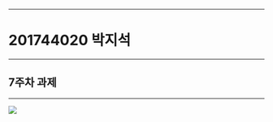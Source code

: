 * * *
# 201744020 박지석
* * *
## 7주차 과제
* * *
<img width="" height="" src="MyFirstRepository/png/TCP_7주차_실행.PNG"></img>
